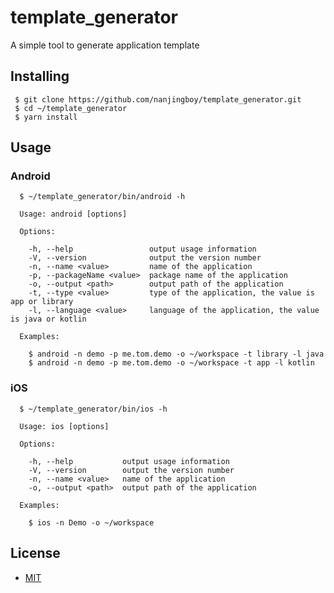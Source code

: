 # template_generator
A simple tool to generate application template

## Installing

```shell
 $ git clone https://github.com/nanjingboy/template_generator.git
 $ cd ~/template_generator
 $ yarn install
```


## Usage

### Android

```shell
  $ ~/template_generator/bin/android -h

  Usage: android [options]

  Options:

    -h, --help                 output usage information
    -V, --version              output the version number
    -n, --name <value>         name of the application
    -p, --packageName <value>  package name of the application
    -o, --output <path>        output path of the application
    -t, --type <value>         type of the application, the value is app or library
    -l, --language <value>     language of the application, the value is java or kotlin

  Examples:

    $ android -n demo -p me.tom.demo -o ~/workspace -t library -l java
    $ android -n demo -p me.tom.demo -o ~/workspace -t app -l kotlin
```

### iOS

```shell
  $ ~/template_generator/bin/ios -h

  Usage: ios [options]

  Options:

    -h, --help           output usage information
    -V, --version        output the version number
    -n, --name <value>   name of the application
    -o, --output <path>  output path of the application

  Examples:

    $ ios -n Demo -o ~/workspace
```

## License
* [MIT](http://www.opensource.org/licenses/MIT)
